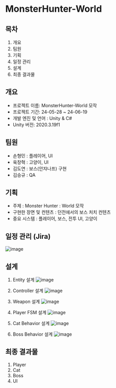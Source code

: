 # MonsterHunter-World
## 목차
1. 개요
2. 팀원
3. 기획
4. 일정 관리
5. 설계
6. 최종 결과물

## 개요
- 프로젝트 이름: MonsterHunter-World 모작
- 프로젝트 기간: 24-05-28 ~ 24-06-19
- 개발 엔진 및 언어 : Unity & C#
- Unity 버전: 2020.3.19f1

## 팀원
- 손형민 : 플레이어, UI
- 육창혁 : 고양이, UI
- 김도연 : 보스(안쟈나프) 구현
- 김승규 : QA

## 기획
- 주제 : Monster Hunter : World 모작
- 구현한 장면 및 컨텐츠 : 던전에서의 보스 처치 컨텐츠
- 중요 시스템 : 플레이어, 보스, 전투 UI, 고양이

## 일정 관리 (Jira)
![image](https://github.com/gudals123/MonsterHunter-World/assets/104682516/f82ef755-efbe-4c6b-9407-2e65bae6cce2)

## 설계
1. Entity 설계
![image](https://github.com/gudals123/MonsterHunter-World/assets/104682516/05faef34-d8c0-4362-95f3-badb5d687a07)

2. Controller 설계
![image](https://github.com/gudals123/MonsterHunter-World/assets/104682516/a968e449-6f2f-4bf0-b840-7c95765baf63)

3. Weapon 설계
![image](https://github.com/gudals123/MonsterHunter-World/assets/104682516/3c80a34b-8c0e-499b-9d95-6cd547542424)

4. Player FSM 설계
![image](https://github.com/gudals123/MonsterHunter-World/assets/104682516/adfcb4ca-effd-4962-ae4c-5120e15b7810)

5. Cat Behavior 설계
![image](https://github.com/gudals123/MonsterHunter-World/assets/104682516/e35aaeca-82a1-41a1-a850-07ad85c46d06)

7. Boss Behavior 설계
![image](https://github.com/gudals123/MonsterHunter-World/assets/104682516/86ffcaf0-5606-4f04-81a9-c56abdec93e2)

## 최종 결과물
1. Player
2. Cat
3. Boss
4. UI
